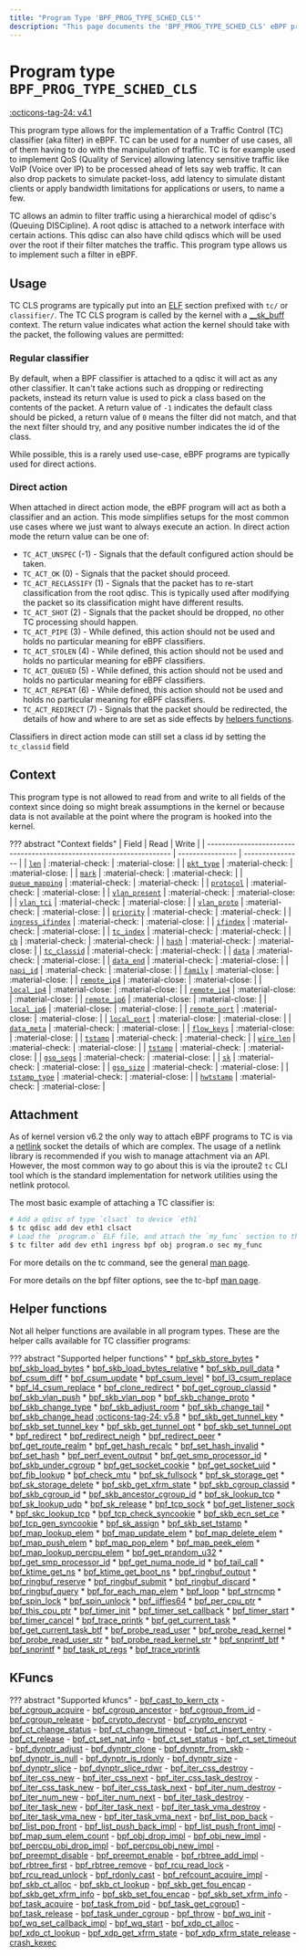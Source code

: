 ```yaml
---
title: "Program Type 'BPF_PROG_TYPE_SCHED_CLS'"
description: "This page documents the 'BPF_PROG_TYPE_SCHED_CLS' eBPF program type, including its definition, usage, program types that can use it, and examples."
---
```

# Program type `BPF_PROG_TYPE_SCHED_CLS`

<!-- [FEATURE_TAG](BPF_PROG_TYPE_SCHED_CLS) -->
[:octicons-tag-24: v4.1](https://github.com/torvalds/linux/commit/96be4325f443dbbfeb37d2a157675ac0736531a1)
<!-- [/FEATURE_TAG] -->

This program type allows for the implementation of a Traffic Control (TC) classifier (aka filter) in eBPF. TC can be used for a number of use cases, all of them having to do with the manipulation of traffic. TC is for example used to implement QoS (Quality of Service) allowing latency sensitive traffic like VoIP (Voice over IP) to be processed ahead of lets say web traffic. It can also drop packets to simulate packet-loss, add latency to simulate distant clients or apply bandwidth limitations for applications or users, to name a few.

TC allows an admin to filter traffic using a hierarchical model of qdisc's (Queuing DISCipline). A root qdisc is attached to a network interface with certain actions. This qdisc can also have child qdiscs which will be used over the root if their filter matches the traffic. This program type allows us to implement such a filter in eBPF.

## Usage

TC CLS programs are typically put into an [ELF](../../concepts/elf.md) section prefixed with `tc/` or `classifier/`. The TC CLS program is called by the kernel with a [__sk_buff](../program-context/__sk_buff.md) context. The return value indicates what action the kernel should take with the packet, the following values are permitted:

### Regular classifier

By default, when a BPF classifier is attached to a qdisc it will act as any other classifier. It can't take actions such as dropping or redirecting packets, instead its return value is used to pick a class based on the contents of the packet. A return value of `-1` indicates the default class should be picked, a return value of `0` means the filter did not match, and that the next filter should try, and any positive number indicates the id of the class.

While possible, this is a rarely used use-case, eBPF programs are typically used for direct actions.

### Direct action

When attached in direct action mode, the eBPF program will act as both a classifier and an action. This mode simplifies setups for the most common use cases where we just want to always execute an action. In direct action mode the return value can be one of:

* `TC_ACT_UNSPEC` (-1) - Signals that the default configured action should be taken.
* `TC_ACT_OK` (0) - Signals that the packet should proceed.
* `TC_ACT_RECLASSIFY` (1) - Signals that the packet has to re-start classification from the root qdisc. This is typically used after modifying the packet so its classification might have different results.
* `TC_ACT_SHOT` (2) - Signals that the packet should be dropped, no other TC processing should happen.
* `TC_ACT_PIPE`	(3) - While defined, this action should not be used and holds no particular meaning for eBPF classifiers.
* `TC_ACT_STOLEN` (4) - While defined, this action should not be used and holds no particular meaning for eBPF classifiers.
* `TC_ACT_QUEUED` (5) - While defined, this action should not be used and holds no particular meaning for eBPF classifiers.
* `TC_ACT_REPEAT` (6) - While defined, this action should not be used and holds no particular meaning for eBPF classifiers.
* `TC_ACT_REDIRECT`	(7) - Signals that the packet should be redirected, the details of how and where to are set as side effects by [helpers functions](../helper-function/index.md).

Classifiers in direct action mode can still set a class id by setting the `tc_classid` field 

## Context

This program type is not allowed to read from and write to all fields of the context since doing so might break assumptions in the kernel or because data is not available at the point where the program is hooked into the kernel.

<!-- Information based on `tc_cls_act_is_valid_access` and `bpf_skb_is_valid_access` functions in the kernel sources -->

??? abstract "Context fields"
    | Field                                                                | Read             | Write            |
    | -------------------------------------------------------------------- | ---------------- | ---------------- |
    | [`len`](../program-context/__sk_buff.md#len)                         | :material-check: | :material-close: |
    | [`pkt_type`](../program-context/__sk_buff.md#pkt_type)               | :material-check: | :material-close: |
    | [`mark`](../program-context/__sk_buff.md#mark)                       | :material-check: | :material-check: |
    | [`queue_mapping`](../program-context/__sk_buff.md#queue_mapping)     | :material-check: | :material-check: |
    | [`protocol`](../program-context/__sk_buff.md#protocol)               | :material-check: | :material-close: |
    | [`vlan_present`](../program-context/__sk_buff.md#vlan_present)       | :material-check: | :material-close: |
    | [`vlan_tci`](../program-context/__sk_buff.md#vlan_tci)               | :material-check: | :material-close: |
    | [`vlan_proto`](../program-context/__sk_buff.md#vlan_proto)           | :material-check: | :material-close: |
    | [`priority`](../program-context/__sk_buff.md#priority)               | :material-check: | :material-check: |
    | [`ingress_ifindex`](../program-context/__sk_buff.md#ingress_ifindex) | :material-check: | :material-close: |
    | [`ifindex`](../program-context/__sk_buff.md#ifindex)                 | :material-check: | :material-close: |
    | [`tc_index`](../program-context/__sk_buff.md#tc_index)               | :material-check: | :material-check: |
    | [`cb`](../program-context/__sk_buff.md#cb)                           | :material-check: | :material-check: |
    | [`hash`](../program-context/__sk_buff.md#hash)                       | :material-check: | :material-close: |
    | [`tc_classid`](../program-context/__sk_buff.md#tc_classid)           | :material-check: | :material-check: |
    | [`data`](../program-context/__sk_buff.md#data)                       | :material-check: | :material-close: |
    | [`data_end`](../program-context/__sk_buff.md#data_end)               | :material-check: | :material-close: |
    | [`napi_id`](../program-context/__sk_buff.md#napi_id)                 | :material-check: | :material-close: |
    | [`family`](../program-context/__sk_buff.md#family)                   | :material-close: | :material-close: |
    | [`remote_ip4`](../program-context/__sk_buff.md#remote_ip4)           | :material-close: | :material-close: |
    | [`local_ip4`](../program-context/__sk_buff.md#local_ip4)             | :material-close: | :material-close: |
    | [`remote_ip4`](../program-context/__sk_buff.md#remote_ip4)           | :material-close: | :material-close: |
    | [`remote_ip6`](../program-context/__sk_buff.md#remote_ip6)           | :material-close: | :material-close: |
    | [`local_ip6`](../program-context/__sk_buff.md#local_ip6)             | :material-close: | :material-close: |
    | [`remote_port`](../program-context/__sk_buff.md#remote_port)         | :material-close: | :material-close: |
    | [`local_port`](../program-context/__sk_buff.md#local_port)           | :material-close: | :material-close: |
    | [`data_meta`](../program-context/__sk_buff.md#data_meta)             | :material-check: | :material-close: |
    | [`flow_keys`](../program-context/__sk_buff.md#flow_keys)             | :material-close: | :material-close: |
    | [`tstamp`](../program-context/__sk_buff.md#tstamp)                   | :material-check: | :material-check: |
    | [`wire_len`](../program-context/__sk_buff.md#wire_len)               | :material-check: | :material-close: |
    | [`tstamp`](../program-context/__sk_buff.md#tstamp)                   | :material-check: | :material-close: |
    | [`gso_segs`](../program-context/__sk_buff.md#gso_segs)               | :material-check: | :material-close: |
    | [`sk`](../program-context/__sk_buff.md#sk)                           | :material-check: | :material-close: |
    | [`gso_size`](../program-context/__sk_buff.md#gso_size)               | :material-check: | :material-close: |
    | [`tstamp_type`](../program-context/__sk_buff.md#tstamp_type)         | :material-check: | :material-close: |
    | [`hwtstamp`](../program-context/__sk_buff.md#hwtstamp)               | :material-check: | :material-close: |

## Attachment

As of kernel version v6.2 the only way to attach eBPF programs to TC is via a [netlink](https://man7.org/linux/man-pages/man7/netlink.7.html) socket the details of which are complex. The usage of a netlink library is recommended if you wish to manage attachment via an API. However, the most common way to go about this is via the iproute2 `tc` CLI tool which is the standard implementation for network utilities using the netlink protocol.

The most basic example of attaching a TC classifier is:

```bash
# Add a qdisc of type `clsact` to device `eth1`
$ tc qdisc add dev eth1 clsact
# Load the `program.o` ELF file, and attach the `my_func` section to the qdisc of eth1 on the ingress side.
$ tc filter add dev eth1 ingress bpf obj program.o sec my_func
```

For more details on the tc command, see the general [man page](https://man7.org/linux/man-pages/man8/tc.8.html).

For more details on the bpf filter options, see the tc-bpf [man page](https://man7.org/linux/man-pages/man8/tc-bpf.8.html).

## Helper functions

Not all helper functions are available in all program types. These are the helper calls available for TC classifier programs:

<!-- DO NOT EDIT MANUALLY -->
<!-- [PROG_HELPER_FUNC_REF] -->
??? abstract "Supported helper functions"
    * [bpf_skb_store_bytes](../helper-function/bpf_skb_store_bytes.md)
    * [bpf_skb_load_bytes](../helper-function/bpf_skb_load_bytes.md)
    * [bpf_skb_load_bytes_relative](../helper-function/bpf_skb_load_bytes_relative.md)
    * [bpf_skb_pull_data](../helper-function/bpf_skb_pull_data.md)
    * [bpf_csum_diff](../helper-function/bpf_csum_diff.md)
    * [bpf_csum_update](../helper-function/bpf_csum_update.md)
    * [bpf_csum_level](../helper-function/bpf_csum_level.md)
    * [bpf_l3_csum_replace](../helper-function/bpf_l3_csum_replace.md)
    * [bpf_l4_csum_replace](../helper-function/bpf_l4_csum_replace.md)
    * [bpf_clone_redirect](../helper-function/bpf_clone_redirect.md)
    * [bpf_get_cgroup_classid](../helper-function/bpf_get_cgroup_classid.md)
    * [bpf_skb_vlan_push](../helper-function/bpf_skb_vlan_push.md)
    * [bpf_skb_vlan_pop](../helper-function/bpf_skb_vlan_pop.md)
    * [bpf_skb_change_proto](../helper-function/bpf_skb_change_proto.md)
    * [bpf_skb_change_type](../helper-function/bpf_skb_change_type.md)
    * [bpf_skb_adjust_room](../helper-function/bpf_skb_adjust_room.md)
    * [bpf_skb_change_tail](../helper-function/bpf_skb_change_tail.md)
    * [bpf_skb_change_head](../helper-function/bpf_skb_change_head.md) [:octicons-tag-24: v5.8](https://github.com/torvalds/linux/commit/6f3f65d80dac8f2bafce2213005821fccdce194c)
    * [bpf_skb_get_tunnel_key](../helper-function/bpf_skb_get_tunnel_key.md)
    * [bpf_skb_set_tunnel_key](../helper-function/bpf_skb_set_tunnel_key.md)
    * [bpf_skb_get_tunnel_opt](../helper-function/bpf_skb_get_tunnel_opt.md)
    * [bpf_skb_set_tunnel_opt](../helper-function/bpf_skb_set_tunnel_opt.md)
    * [bpf_redirect](../helper-function/bpf_redirect.md)
    * [bpf_redirect_neigh](../helper-function/bpf_redirect_neigh.md)
    * [bpf_redirect_peer](../helper-function/bpf_redirect_peer.md)
    * [bpf_get_route_realm](../helper-function/bpf_get_route_realm.md)
    * [bpf_get_hash_recalc](../helper-function/bpf_get_hash_recalc.md)
    * [bpf_set_hash_invalid](../helper-function/bpf_set_hash_invalid.md)
    * [bpf_set_hash](../helper-function/bpf_set_hash.md)
    * [bpf_perf_event_output](../helper-function/bpf_perf_event_output.md)
    * [bpf_get_smp_processor_id](../helper-function/bpf_get_smp_processor_id.md)
    * [bpf_skb_under_cgroup](../helper-function/bpf_skb_under_cgroup.md)
    * [bpf_get_socket_cookie](../helper-function/bpf_get_socket_cookie.md)
    * [bpf_get_socket_uid](../helper-function/bpf_get_socket_uid.md)
    * [bpf_fib_lookup](../helper-function/bpf_fib_lookup.md)
    * [bpf_check_mtu](../helper-function/bpf_check_mtu.md)
    * [bpf_sk_fullsock](../helper-function/bpf_sk_fullsock.md)
    * [bpf_sk_storage_get](../helper-function/bpf_sk_storage_get.md)
    * [bpf_sk_storage_delete](../helper-function/bpf_sk_storage_delete.md)
    * [bpf_skb_get_xfrm_state](../helper-function/bpf_skb_get_xfrm_state.md)
    * [bpf_skb_cgroup_classid](../helper-function/bpf_skb_cgroup_classid.md)
    * [bpf_skb_cgroup_id](../helper-function/bpf_skb_cgroup_id.md)
    * [bpf_skb_ancestor_cgroup_id](../helper-function/bpf_skb_ancestor_cgroup_id.md)
    * [bpf_sk_lookup_tcp](../helper-function/bpf_sk_lookup_tcp.md)
    * [bpf_sk_lookup_udp](../helper-function/bpf_sk_lookup_udp.md)
    * [bpf_sk_release](../helper-function/bpf_sk_release.md)
    * [bpf_tcp_sock](../helper-function/bpf_tcp_sock.md)
    * [bpf_get_listener_sock](../helper-function/bpf_get_listener_sock.md)
    * [bpf_skc_lookup_tcp](../helper-function/bpf_skc_lookup_tcp.md)
    * [bpf_tcp_check_syncookie](../helper-function/bpf_tcp_check_syncookie.md)
    * [bpf_skb_ecn_set_ce](../helper-function/bpf_skb_ecn_set_ce.md)
    * [bpf_tcp_gen_syncookie](../helper-function/bpf_tcp_gen_syncookie.md)
    * [bpf_sk_assign](../helper-function/bpf_sk_assign.md)
    * [bpf_skb_set_tstamp](../helper-function/bpf_skb_set_tstamp.md)
    * [bpf_map_lookup_elem](../helper-function/bpf_map_lookup_elem.md)
    * [bpf_map_update_elem](../helper-function/bpf_map_update_elem.md)
    * [bpf_map_delete_elem](../helper-function/bpf_map_delete_elem.md)
    * [bpf_map_push_elem](../helper-function/bpf_map_push_elem.md)
    * [bpf_map_pop_elem](../helper-function/bpf_map_pop_elem.md)
    * [bpf_map_peek_elem](../helper-function/bpf_map_peek_elem.md)
    * [bpf_map_lookup_percpu_elem](../helper-function/bpf_map_lookup_percpu_elem.md)
    * [bpf_get_prandom_u32](../helper-function/bpf_get_prandom_u32.md)
    * [bpf_get_smp_processor_id](../helper-function/bpf_get_smp_processor_id.md)
    * [bpf_get_numa_node_id](../helper-function/bpf_get_numa_node_id.md)
    * [bpf_tail_call](../helper-function/bpf_tail_call.md)
    * [bpf_ktime_get_ns](../helper-function/bpf_ktime_get_ns.md)
    * [bpf_ktime_get_boot_ns](../helper-function/bpf_ktime_get_boot_ns.md)
    * [bpf_ringbuf_output](../helper-function/bpf_ringbuf_output.md)
    * [bpf_ringbuf_reserve](../helper-function/bpf_ringbuf_reserve.md)
    * [bpf_ringbuf_submit](../helper-function/bpf_ringbuf_submit.md)
    * [bpf_ringbuf_discard](../helper-function/bpf_ringbuf_discard.md)
    * [bpf_ringbuf_query](../helper-function/bpf_ringbuf_query.md)
    * [bpf_for_each_map_elem](../helper-function/bpf_for_each_map_elem.md)
    * [bpf_loop](../helper-function/bpf_loop.md)
    * [bpf_strncmp](../helper-function/bpf_strncmp.md)
    * [bpf_spin_lock](../helper-function/bpf_spin_lock.md)
    * [bpf_spin_unlock](../helper-function/bpf_spin_unlock.md)
    * [bpf_jiffies64](../helper-function/bpf_jiffies64.md)
    * [bpf_per_cpu_ptr](../helper-function/bpf_per_cpu_ptr.md)
    * [bpf_this_cpu_ptr](../helper-function/bpf_this_cpu_ptr.md)
    * [bpf_timer_init](../helper-function/bpf_timer_init.md)
    * [bpf_timer_set_callback](../helper-function/bpf_timer_set_callback.md)
    * [bpf_timer_start](../helper-function/bpf_timer_start.md)
    * [bpf_timer_cancel](../helper-function/bpf_timer_cancel.md)
    * [bpf_trace_printk](../helper-function/bpf_trace_printk.md)
    * [bpf_get_current_task](../helper-function/bpf_get_current_task.md)
    * [bpf_get_current_task_btf](../helper-function/bpf_get_current_task_btf.md)
    * [bpf_probe_read_user](../helper-function/bpf_probe_read_user.md)
    * [bpf_probe_read_kernel](../helper-function/bpf_probe_read_kernel.md)
    * [bpf_probe_read_user_str](../helper-function/bpf_probe_read_user_str.md)
    * [bpf_probe_read_kernel_str](../helper-function/bpf_probe_read_kernel_str.md)
    * [bpf_snprintf_btf](../helper-function/bpf_snprintf_btf.md)
    * [bpf_snprintf](../helper-function/bpf_snprintf.md)
    * [bpf_task_pt_regs](../helper-function/bpf_task_pt_regs.md)
    * [bpf_trace_vprintk](../helper-function/bpf_trace_vprintk.md)
<!-- [/PROG_HELPER_FUNC_REF] -->

## KFuncs

<!-- [PROG_KFUNC_REF] -->
??? abstract "Supported kfuncs"
    - [bpf_cast_to_kern_ctx](../kfuncs/bpf_cast_to_kern_ctx.md)
    - [bpf_cgroup_acquire](../kfuncs/bpf_cgroup_acquire.md)
    - [bpf_cgroup_ancestor](../kfuncs/bpf_cgroup_ancestor.md)
    - [bpf_cgroup_from_id](../kfuncs/bpf_cgroup_from_id.md)
    - [bpf_cgroup_release](../kfuncs/bpf_cgroup_release.md)
    - [bpf_crypto_decrypt](../kfuncs/bpf_crypto_decrypt.md)
    - [bpf_crypto_encrypt](../kfuncs/bpf_crypto_encrypt.md)
    - [bpf_ct_change_status](../kfuncs/bpf_ct_change_status.md)
    - [bpf_ct_change_timeout](../kfuncs/bpf_ct_change_timeout.md)
    - [bpf_ct_insert_entry](../kfuncs/bpf_ct_insert_entry.md)
    - [bpf_ct_release](../kfuncs/bpf_ct_release.md)
    - [bpf_ct_set_nat_info](../kfuncs/bpf_ct_set_nat_info.md)
    - [bpf_ct_set_status](../kfuncs/bpf_ct_set_status.md)
    - [bpf_ct_set_timeout](../kfuncs/bpf_ct_set_timeout.md)
    - [bpf_dynptr_adjust](../kfuncs/bpf_dynptr_adjust.md)
    - [bpf_dynptr_clone](../kfuncs/bpf_dynptr_clone.md)
    - [bpf_dynptr_from_skb](../kfuncs/bpf_dynptr_from_skb.md)
    - [bpf_dynptr_is_null](../kfuncs/bpf_dynptr_is_null.md)
    - [bpf_dynptr_is_rdonly](../kfuncs/bpf_dynptr_is_rdonly.md)
    - [bpf_dynptr_size](../kfuncs/bpf_dynptr_size.md)
    - [bpf_dynptr_slice](../kfuncs/bpf_dynptr_slice.md)
    - [bpf_dynptr_slice_rdwr](../kfuncs/bpf_dynptr_slice_rdwr.md)
    - [bpf_iter_css_destroy](../kfuncs/bpf_iter_css_destroy.md)
    - [bpf_iter_css_new](../kfuncs/bpf_iter_css_new.md)
    - [bpf_iter_css_next](../kfuncs/bpf_iter_css_next.md)
    - [bpf_iter_css_task_destroy](../kfuncs/bpf_iter_css_task_destroy.md)
    - [bpf_iter_css_task_new](../kfuncs/bpf_iter_css_task_new.md)
    - [bpf_iter_css_task_next](../kfuncs/bpf_iter_css_task_next.md)
    - [bpf_iter_num_destroy](../kfuncs/bpf_iter_num_destroy.md)
    - [bpf_iter_num_new](../kfuncs/bpf_iter_num_new.md)
    - [bpf_iter_num_next](../kfuncs/bpf_iter_num_next.md)
    - [bpf_iter_task_destroy](../kfuncs/bpf_iter_task_destroy.md)
    - [bpf_iter_task_new](../kfuncs/bpf_iter_task_new.md)
    - [bpf_iter_task_next](../kfuncs/bpf_iter_task_next.md)
    - [bpf_iter_task_vma_destroy](../kfuncs/bpf_iter_task_vma_destroy.md)
    - [bpf_iter_task_vma_new](../kfuncs/bpf_iter_task_vma_new.md)
    - [bpf_iter_task_vma_next](../kfuncs/bpf_iter_task_vma_next.md)
    - [bpf_list_pop_back](../kfuncs/bpf_list_pop_back.md)
    - [bpf_list_pop_front](../kfuncs/bpf_list_pop_front.md)
    - [bpf_list_push_back_impl](../kfuncs/bpf_list_push_back_impl.md)
    - [bpf_list_push_front_impl](../kfuncs/bpf_list_push_front_impl.md)
    - [bpf_map_sum_elem_count](../kfuncs/bpf_map_sum_elem_count.md)
    - [bpf_obj_drop_impl](../kfuncs/bpf_obj_drop_impl.md)
    - [bpf_obj_new_impl](../kfuncs/bpf_obj_new_impl.md)
    - [bpf_percpu_obj_drop_impl](../kfuncs/bpf_percpu_obj_drop_impl.md)
    - [bpf_percpu_obj_new_impl](../kfuncs/bpf_percpu_obj_new_impl.md)
    - [bpf_preempt_disable](../kfuncs/bpf_preempt_disable.md)
    - [bpf_preempt_enable](../kfuncs/bpf_preempt_enable.md)
    - [bpf_rbtree_add_impl](../kfuncs/bpf_rbtree_add_impl.md)
    - [bpf_rbtree_first](../kfuncs/bpf_rbtree_first.md)
    - [bpf_rbtree_remove](../kfuncs/bpf_rbtree_remove.md)
    - [bpf_rcu_read_lock](../kfuncs/bpf_rcu_read_lock.md)
    - [bpf_rcu_read_unlock](../kfuncs/bpf_rcu_read_unlock.md)
    - [bpf_rdonly_cast](../kfuncs/bpf_rdonly_cast.md)
    - [bpf_refcount_acquire_impl](../kfuncs/bpf_refcount_acquire_impl.md)
    - [bpf_skb_ct_alloc](../kfuncs/bpf_skb_ct_alloc.md)
    - [bpf_skb_ct_lookup](../kfuncs/bpf_skb_ct_lookup.md)
    - [bpf_skb_get_fou_encap](../kfuncs/bpf_skb_get_fou_encap.md)
    - [bpf_skb_get_xfrm_info](../kfuncs/bpf_skb_get_xfrm_info.md)
    - [bpf_skb_set_fou_encap](../kfuncs/bpf_skb_set_fou_encap.md)
    - [bpf_skb_set_xfrm_info](../kfuncs/bpf_skb_set_xfrm_info.md)
    - [bpf_task_acquire](../kfuncs/bpf_task_acquire.md)
    - [bpf_task_from_pid](../kfuncs/bpf_task_from_pid.md)
    - [bpf_task_get_cgroup1](../kfuncs/bpf_task_get_cgroup1.md)
    - [bpf_task_release](../kfuncs/bpf_task_release.md)
    - [bpf_task_under_cgroup](../kfuncs/bpf_task_under_cgroup.md)
    - [bpf_throw](../kfuncs/bpf_throw.md)
    - [bpf_wq_init](../kfuncs/bpf_wq_init.md)
    - [bpf_wq_set_callback_impl](../kfuncs/bpf_wq_set_callback_impl.md)
    - [bpf_wq_start](../kfuncs/bpf_wq_start.md)
    - [bpf_xdp_ct_alloc](../kfuncs/bpf_xdp_ct_alloc.md)
    - [bpf_xdp_ct_lookup](../kfuncs/bpf_xdp_ct_lookup.md)
    - [bpf_xdp_get_xfrm_state](../kfuncs/bpf_xdp_get_xfrm_state.md)
    - [bpf_xdp_xfrm_state_release](../kfuncs/bpf_xdp_xfrm_state_release.md)
    - [crash_kexec](../kfuncs/crash_kexec.md)
<!-- [/PROG_KFUNC_REF] -->
